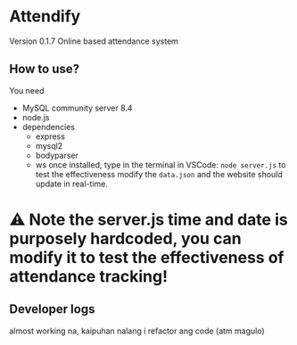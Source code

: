 # Attendify
Version 0.1.7
Online based attendance system

## How to use?
You need
- MySQL community server 8.4
- node.js
- dependencies
  - express
  - mysql2
  - bodyparser
  - ws
once installed, type in the terminal in VSCode:
```node server.js```
to test the effectiveness modify the `data.json` and the website should update in real-time.

# ⚠ Note the server.js time and date is purposely hardcoded, you can modify it to test the effectiveness of attendance tracking!

## Developer logs
almost working na, kaipuhan nalang i refactor ang code (atm magulo)
